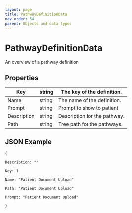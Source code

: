 ```yaml
---
layout: page
title: PathwayDefinitionData
nav_order: 54
parent: Objects and data types
---
```


# PathwayDefinitionDataAn overview of a pathway definition## Properties| Key | string | The key of the definition. || --- | --- | --- || Name | string | The name of the definition. || Prompt | string | Prompt to show to patient || Description | string | Description for the pathway. || Path | string | Tree path for the pathways. |## JSON Example```{Description: ""Key: 1Name: "Patient Document Upload"Path: "Patient Document Upload"Prompt: "Patient Document Upload"}```
